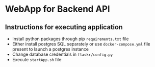 # WebApp for Backend API

## Instructions for executing application
- Install python packages through pip `requirements.txt` file
- Either install postgres SQL separately or use `docker-compose.yml` file present to launch a postgres instance
- Change database credentials in `flaskr/config.py`
- Execute `startApp.sh` file